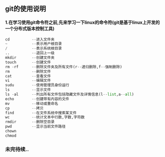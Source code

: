 ## git的使用说明

#### 1.在学习使用git命令符之前,先来学习一下linux的命令符(git是基于linux上开发的一个分布式版本控制工具)

```python
cd			--进入文件夹
~			--表示用户根目录
/			--表示系统根目录
..			--退回上一级
mkdir		--创建文件夹
touch		--创建文件
rm -rf		--删除文件夹及所有文件(r--递归删除,f--强制删除)
rm			--删除文件
cat			--查看文件
vi			--编辑文件
sudu		--使用管理员身份运行
ls			--显示文件
ls -al		--列出所有文件包括隐藏文件及详情信息(l--list,a--all)
echo		--创建带有内容的文件
mv			--移动或重命名
cp			--拷贝
find		--在文件系统中搜索某文件
wc			--统计文本中行数,字数,字符数
rmdir		--删除空目录
pwd			--显示当前文件路径
chown
chmod
```



### 未完待续..
